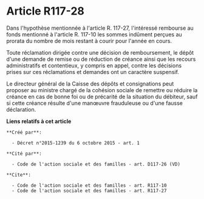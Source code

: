 # Article R117-28

Dans l'hypothèse mentionnée à l'article R. 117-27, l'intéressé rembourse au fonds mentionné à l'article R. 117-10 les sommes
indûment perçues au prorata du nombre de mois restant à courir pour l'année en cours. 

Toute réclamation dirigée contre une décision de remboursement, le dépôt d'une demande de remise ou de réduction de créance
ainsi que les recours administratifs et contentieux, y compris en appel, contre les décisions prises sur ces réclamations et
demandes ont un caractère suspensif. 

Le directeur général de la Caisse des dépôts et consignations peut proposer au ministre chargé de la cohésion sociale de
remettre ou réduire la créance en cas de bonne foi ou de précarité de la situation du débiteur, sauf si cette créance résulte
d'une manœuvre frauduleuse ou d'une fausse déclaration.

**Liens relatifs à cet article**

	**Créé par**:

	  - Décret n°2015-1239 du 6 octobre 2015 - art. 1

	**Cité par**:

	  - Code de l'action sociale et des familles - art. D117-26 (VD)

	**Cite**:

	  - Code de l'action sociale et des familles - art. R117-10
	  - Code de l'action sociale et des familles - art. R117-27
